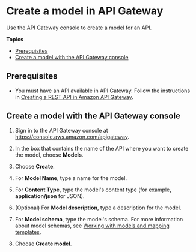 # Create a model in API Gateway<a name="how-to-create-model"></a>

Use the API Gateway console to create a model for an API\.

**Topics**
+ [Prerequisites](#how-to-create-model-prerequisites)
+ [Create a model with the API Gateway console](#how-to-create-model-console)

## Prerequisites<a name="how-to-create-model-prerequisites"></a>
+ You must have an API available in API Gateway\. Follow the instructions in [Creating a REST API in Amazon API Gateway](how-to-create-api.md)\.

## Create a model with the API Gateway console<a name="how-to-create-model-console"></a>

1. Sign in to the API Gateway console at [https://console\.aws\.amazon\.com/apigateway](https://console.aws.amazon.com/apigateway)\.

1. In the box that contains the name of the API where you want to create the model, choose **Models**\.

1. Choose **Create**\.

1. For **Model Name**, type a name for the model\.

1. For **Content Type**, type the model's content type \(for example, **application/json** for JSON\)\.

1. \(Optional\) For **Model description**, type a description for the model\.

1. For **Model schema**, type the model's schema\. For more information about model schemas, see [Working with models and mapping templates](models-mappings.md)\.

1. Choose **Create model**\.